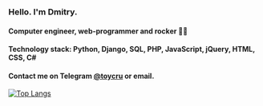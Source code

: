 ### Hello. I'm Dmitry.
#### Computer engineer, web-programmer and rocker 🤘🎸
#### Technology stack: Python, Django, SQL, PHP, JavaScript, jQuery, HTML, CSS, C#
#### Contact me on Telegram [@toycru](https://t.me/toycru) or email.
[![Top Langs](https://github-readme-stats.vercel.app/api/top-langs/?username=toycru&layout=compact)](https://github.com/toycru/github-readme-stats)

<!--
**toycru/toycru** is a ✨ _special_ ✨ repository because its `README.md` (this file) appears on your GitHub profile.

Here are some ideas to get you started:

- 🔭 I’m currently working on ...
- 🌱 I’m currently learning ...
- 👯 I’m looking to collaborate on ...
- 🤔 I’m looking for help with ...
- 💬 Ask me about ...
- 📫 How to reach me: ...
- 😄 Pronouns: ...
- ⚡ Fun fact: ...
-->
